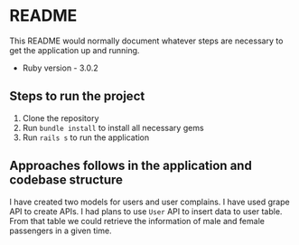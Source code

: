 # README

This README would normally document whatever steps are necessary to get the
application up and running.

* Ruby version - 3.0.2

## Steps to run the project
1. Clone the repository
2. Run `bundle install` to install all necessary gems
3. Run `rails s` to run the application


## Approaches follows in the application and codebase structure

I have created two models for users and user complains. I have used grape API to create APIs. I had plans to use `User` API to insert data to user table. From that table we could retrieve the information of male and female passengers in a given time.